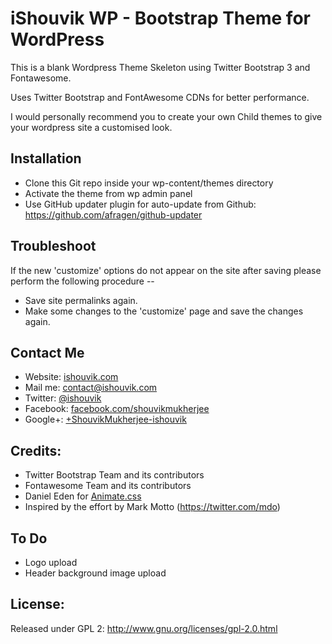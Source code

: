 # iShouvik WP - Bootstrap Theme for WordPress

This is a blank Wordpress Theme Skeleton using Twitter Bootstrap 3 and Fontawesome.

Uses Twitter Bootstrap and FontAwesome CDNs for better performance.

I would personally recommend you to create your own Child themes to give your wordpress site a customised look.


## Installation
- Clone this Git repo inside your wp-content/themes directory
- Activate the theme from wp admin panel
- Use GitHub updater plugin for auto-update from Github: https://github.com/afragen/github-updater


## Troubleshoot
If the new 'customize' options do not appear on the site after saving please perform the following procedure --
- Save site permalinks again.
- Make some changes to the 'customize' page and save the changes again. 


## Contact Me
- Website: <a href="http://ishouvik.com">ishouvik.com</a>
- Mail me: <a href="mailto:contact@ishouvik.com">contact@ishouvik.com</a>
- Twitter: <a href="https://twitter.com/ishouvik">@ishouvik</a>
- Facebook: <a href="https://www.facebook.com/shouvikmukherjee">facebook.com/shouvikmukherjee</a>
- Google+: <a href="https://plus.google.com/+ShouvikMukherjee-ishouvik/">+ShouvikMukherjee-ishouvik</a>


## Credits:
- Twitter Bootstrap Team and its contributors
- Fontawesome Team and its contributors
- Daniel Eden for <a href="https://github.com/daneden/animate.css">Animate.css</a>
- Inspired by the effort by Mark Motto (https://twitter.com/mdo)


## To Do
- Logo upload
- Header background image upload


## License:
Released under GPL 2: http://www.gnu.org/licenses/gpl-2.0.html